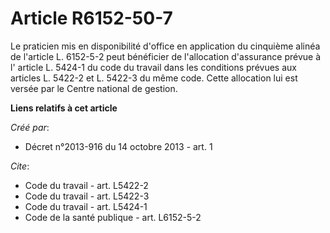 # Article R6152-50-7

Le praticien mis en disponibilité d'office en application du cinquième alinéa de l'article L. 6152-5-2 peut bénéficier de
l'allocation d'assurance prévue à l' article L. 5424-1 du code du travail  dans les conditions prévues aux articles L. 5422-2
et L. 5422-3 du même code. Cette allocation lui est versée par le Centre national de gestion.

**Liens relatifs à cet article**

_Créé par_:

  - Décret n°2013-916 du 14 octobre 2013 - art. 1

_Cite_:

  - Code du travail - art. L5422-2
  - Code du travail - art. L5422-3
  - Code du travail - art. L5424-1
  - Code de la santé publique - art. L6152-5-2

